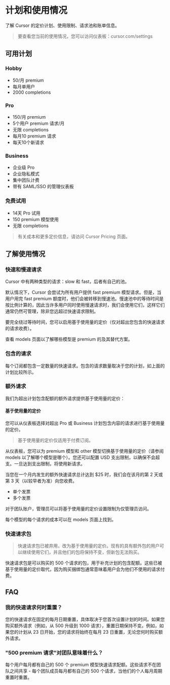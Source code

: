# 计划和使用情况

了解 Cursor 的定价计划、使用限制、请求池和账单信息。

> 要查看您当前的使用情况，您可以访问仪表板：cursor.com/settings

## 可用计划

### Hobby
* 50/月 premium
* 每月单用户
* 2000 completions

### Pro
* 150/月 premium
* 5个用户 premium 请求/月
* 无限 completions
* 每月10 premium 请求
* 每天10个新请求

### Business
* 企业级 Pro
* 企业隐私模式
* 集中团队计费
* 带有 SAML/SSO 的管理仪表板

### 免费试用
* 14天 Pro 试用
* 150 premium 模型使用
* 无限 completions

> 有关成本和更多定价信息，请访问 Cursor Pricing 页面。

## 了解使用情况

### 快速和慢速请求

Cursor 中有两种类型的请求：slow 和 fast，后者有自己的池。

默认情况下，Cursor 会尝试为所有用户提供 fast premium 模型请求。但是，当用户用完 fast premium 额度时，他们会被转移到慢速池。慢速池中的等待时间是按比例计算的，因此当许多用户同时使用慢速请求时，我们会使用它们，这样它们通常仍然可管理，除非您远超过快速请求限制。

要完全绕过等待时间，您可以启用基于使用量的定价（仅对超出您包含的快速请求的请求收费）。

查看 models 页面以了解哪些模型是 premium 的及其替代方案。

### 包含的请求

每个订阅都包含一定数量的快速请求。包含的请求数量取决于您的计划，如上面的计划比较所示。

### 额外请求

我们为超出计划包含配额的额外请求提供基于使用量的定价：

#### 基于使用量的定价

您可以从仪表板选择对超出 Pro 或 Business 计划包含内容的请求进行基于使用量的定价。

> 基于使用量的定价仅适用于付费订阅。

从仪表板，您可以为 premium 模型和 other 模型切换基于使用量的定价（请参阅 models 以了解哪个模型是哪个）。您还可以配置 USD 支出限制，以确保不会超支。一旦达到支出限制，将使用新请求。

当您在一个月内发生的额外快速请求总计达到 $25 时，我们会在该月的第 2 天或第 3 天（以较早者为准）向您收费。

* 单个发票
* 多个发票

对于团队账户，管理员可以将基于使用量的定价设置限制为仅管理员访问。

每个模型的每个请求的成本可以在 models 页面上找到。

### 快速请求包

> 快速请求包已被弃用，改为基于使用量的定价。现有的具有额外包的用户可以继续使用它们，并且他们的包将保持不变，但新包无法购买。

快速请求包是可以购买的 500 个请求的包，用于补充计划的包含配额。这些已被基于使用量的定价取代，因为购买捆绑包通常意味着用户会为他们不使用的请求付费。

## FAQ

### 我的快速请求何时重置？

您的快速请求在固定的每月日期重置，具体取决于您首次设置计划的时间。如果您购买额外请求（例如，从 500 升级到 1000 请求），重置日期保持不变。例如，如果您的计划从 23 日开始，您的请求将始终在每月 23 日重置，无论您何时购买额外请求。

### "500 premium 请求"对团队意味着什么？

每个用户每月都有自己的 500 个 premium 模型快速请求配额。这些请求不在团队之间共享 - 每个团队成员每月都有自己的 500 个请求，当他们的个人每月周期重置时重置。 